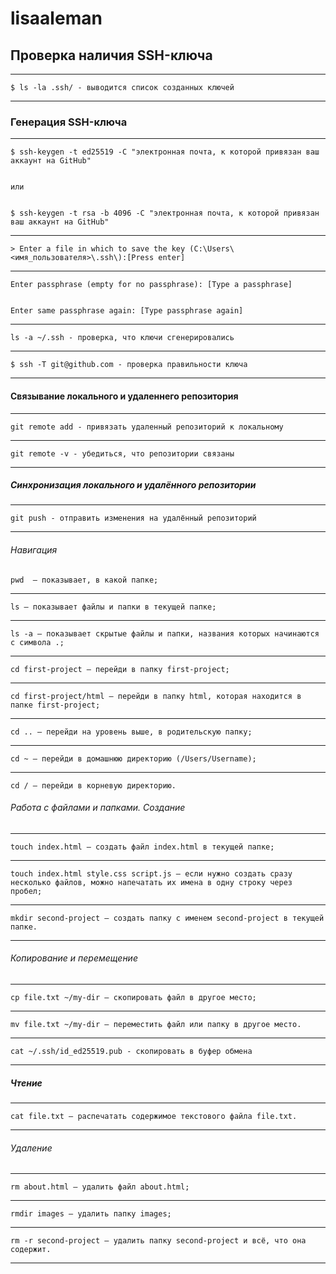 # lisaaleman
## Проверка наличия SSH-ключа

----
 
    $ ls -la .ssh/ - выводится список созданных ключей 

----

### Генерация SSH-ключа

----

    $ ssh-keygen -t ed25519 -C "электронная почта, к которой привязан ваш аккаунт на GitHub"


    или


    $ ssh-keygen -t rsa -b 4096 -C "электронная почта, к которой привязан ваш аккаунт на GitHub"
    
----

    > Enter a file in which to save the key (C:\Users\<имя_пользователя>\.ssh\):[Press enter]

----

    Enter passphrase (empty for no passphrase): [Type a passphrase]

    
    Enter same passphrase again: [Type passphrase again]

----

    ls -a ~/.ssh - проверка, что ключи сгенерировались

----

    $ ssh -T git@github.com - проверка правильности ключа

----


#### Связывание локального и удаленнего репозитория 

----

    git remote add - привязать удаленный репозиторий к локальному

----

    git remote -v - убедиться, что репозитории связаны

----

##### Синхронизация локального и удалённого репозитории

----

    git push - отправить изменения на удалённый репозиторий

----

###### Навигация 
 
    pwd  — показывает, в какой папке; 

----

    ls — показывает файлы и папки в текущей папке; 

----
    
    ls -a — показывает скрытые файлы и папки, названия которых начинаются с символа .; 
    
----
    cd first-project — перейди в папку first-project; 
    
----    
    
    cd first-project/html — перейди в папку html, которая находится в папке first-project; 
    
----    
    
    cd .. — перейди на уровень выше, в родительскую папку; 
    
----    
    
    cd ~ — перейди в домашнюю директорию (/Users/Username); 
    
----
    
    cd / — перейди в корневую директорию. 
 
###### Работа с файлами и папками. Создание 

----
 
    touch index.html — создать файл index.html в текущей папке; 

----
    
    touch index.html style.css script.js — если нужно создать сразу несколько файлов, можно напечатать их имена в одну строку через пробел;

----
    
    mkdir second-project — создать папку с именем second-project в текущей папке. 

----

 
###### Копирование и перемещение 

----
 
    cp file.txt ~/my-dir — скопировать файл в другое место; 

----
    
    mv file.txt ~/my-dir — переместить файл или папку в другое место. 

----    

    cat ~/.ssh/id_ed25519.pub - скопировать в буфер обмена

----


##### Чтение 

----

    cat file.txt — распечатать содержимое текстового файла file.txt. 

----
 
###### Удаление 

----

    rm about.html — удалить файл about.html; 

----
    
    rmdir images — удалить папку images; 

----
    
    rm -r second-project — удалить папку second-project и всё, что она содержит.

----


